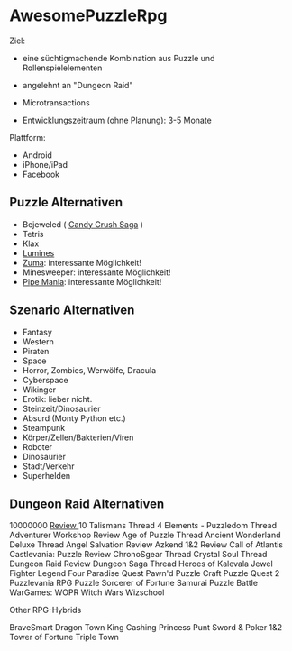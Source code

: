# AwesomePuzzleRpg

Ziel: 

* eine süchtigmachende Kombination aus Puzzle und Rollenspielelementen 

* angelehnt an "Dungeon Raid"

* Microtransactions

* Entwicklungszeitraum (ohne Planung): 3-5 Monate

Plattform:

* Android
* iPhone/iPad
* Facebook

## Puzzle Alternativen

* Bejeweled ( [Candy Crush Saga](http://youtu.be/Ew2rNYOKW9k?t=9m50s) )
* Tetris
* Klax
* [Lumines](http://youtu.be/RFP5VM8nnyM?t=7m57s)
* [Zuma](http://youtu.be/OB9RULrlia0?t=16s): interessante Möglichkeit!
* Minesweeper: interessante Möglichkeit!
* [Pipe Mania](http://www.youtube.com/watch?v=WpqzX6iW7qk): interessante Möglichkeit!

## Szenario Alternativen

* Fantasy
* Western
* Piraten
* Space
* Horror, Zombies, Werwölfe, Dracula
* Cyberspace
* Wikinger
* Erotik: lieber nicht.
* Steinzeit/Dinosaurier
* Absurd (Monty Python etc.)
* Steampunk
* Körper/Zellen/Bakterien/Viren
* Roboter
* Dinosaurier
* Stadt/Verkehr
* Superhelden

## Dungeon Raid Alternativen

10000000 [Review ](http://toucharcade.com/2012/07/26/10000000-review/)
10 Talismans Thread
4 Elements - Puzzledom Thread
Adventurer Workshop Review
Age of Puzzle Thread
Ancient Wonderland Deluxe Thread
Angel Salvation Review
Azkend 1&2 Review
Call of Atlantis
Castlevania: Puzzle Review
ChronoSgear Thread
Crystal Soul Thread
Dungeon Raid Review
Dungeon Saga Thread
Heroes of Kalevala
Jewel Fighter
Legend Four
Paradise Quest
Pawn'd
Puzzle Craft
Puzzle Quest 2
Puzzlevania
RPG Puzzle
Sorcerer of Fortune
Samurai Puzzle Battle
WarGames: WOPR
Witch Wars
Wizschool

Other RPG-Hybrids

BraveSmart
Dragon Town
King Cashing
Princess Punt
Sword & Poker 1&2
Tower of Fortune
Triple Town







